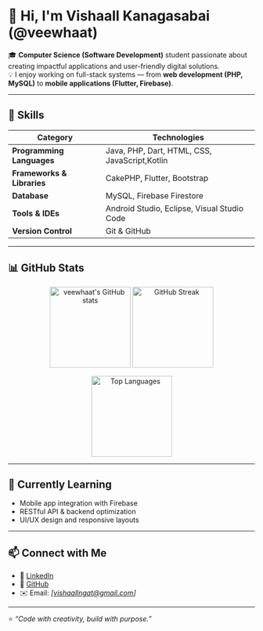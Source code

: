 # 👋 Hi, I'm Vishaall Kanagasabai (@veewhaat)

🎓 **Computer Science (Software Development)** student passionate about creating impactful applications and user-friendly digital solutions.  
💡 I enjoy working on full-stack systems — from **web development (PHP, MySQL)** to **mobile applications (Flutter, Firebase)**.

---

## 🧠 Skills

| Category | Technologies |
|-----------|---------------|
| **Programming Languages** | Java, PHP, Dart, HTML, CSS, JavaScript,Kotlin |
| **Frameworks & Libraries** | CakePHP, Flutter, Bootstrap |
| **Database** | MySQL, Firebase Firestore |
| **Tools & IDEs** | Android Studio, Eclipse, Visual Studio Code |
| **Version Control** | Git & GitHub |

---
## 📊 GitHub Stats

<p align="center">
  <img src="https://github-readme-stats.vercel.app/api?username=veewhaat&show_icons=true&theme=tokyonight" alt="veewhaat's GitHub stats" height="165">
  <img src="https://github-readme-streak-stats.herokuapp.com/?user=veewhaat&theme=tokyonight" alt="GitHub Streak" height="165">
</p>

<p align="center">
  <img src="https://github-readme-stats.vercel.app/api/top-langs/?username=veewhaat&layout=compact&theme=tokyonight" alt="Top Languages" height="165">
</p>

---

## 🌱 Currently Learning
- Mobile app integration with Firebase  
- RESTful API & backend optimization  
- UI/UX design and responsive layouts  

---

## 📫 Connect with Me
- 💼 [LinkedIn](https://www.linkedin.com/in/vishaall-kanagasabai/)  
- 🐙 [GitHub](https://github.com/veewhaat)  
- ✉️ Email: *[vishaallngat@gmail.com]*  

---

⭐️ *“Code with creativity, build with purpose.”*
